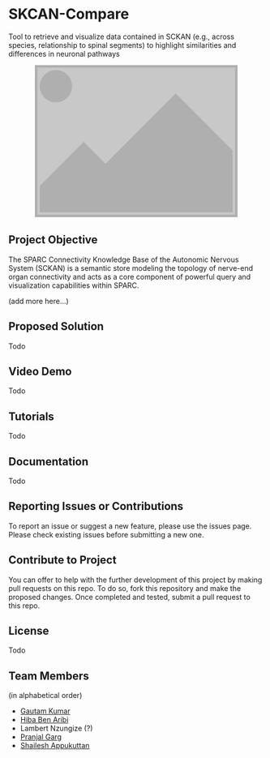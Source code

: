 
# SKCAN-Compare
Tool to retrieve and visualize data contained in SCKAN (e.g., across species, relationship to spinal segments) to highlight similarities and differences in neuronal pathways

<p align="center">
  <img src="cover_photo.png" width="400" alt="SKCAN-Compare">
</p>

## Project Objective

The SPARC Connectivity Knowledge Base of the Autonomic Nervous System (SCKAN) is a semantic store modeling the topology of nerve-end organ connectivity and acts as a core component of powerful query and visualization capabilities within SPARC.

(add more here...)

## Proposed Solution

Todo


## Video Demo
Todo


## Tutorials
Todo


## Documentation
Todo

## Reporting Issues or Contributions
To report an issue or suggest a new feature, please use the issues page. Please check existing issues before submitting a new one.

## Contribute to Project

You can offer to help with the further development of this project by making pull requests on this repo. To do so, fork this repository and make the proposed changes. Once completed and tested, submit a pull request to this repo. 


## License
Todo


## Team Members
(in alphabetical order)
- [Gautam Kumar](https://github.com/gogu07)
- [Hiba Ben Aribi](https://github.com/HibaBenAribi)
- Lambert Nzungize (?)
- [Pranjal Garg](https://github.com/Neurogarg/)
- [Shailesh Appukuttan](https://github.com/appukuttan-shailesh/)
